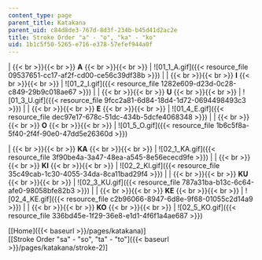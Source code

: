 ```yaml
---
content_type: page
parent_title: Katakana
parent_uid: c84d8de3-767d-8d3f-234b-b45d41d2ac2e
title: Stroke Order "a" - "o", "ka" - "ko"
uid: 1b1c5f50-5265-e716-e378-57efef944a0f
---
```


|  {{< br >}}{{< br >}} **A** {{< br >}}{{< br >}}  | ![01_1_A.gif]({{< resource_file 09537651-cc17-af2f-cd00-ce56c39df38b >}}) |
|  {{< br >}}{{< br >}} **I** {{< br >}}{{< br >}}  | ![01_2_I.gif]({{< resource_file 1282e609-d23d-0c28-c849-29b9c018ae67 >}}) |
|  {{< br >}}{{< br >}} **U** {{< br >}}{{< br >}}  | ![01_3_U.gif]({{< resource_file 9fcc2a81-6d84-18d4-1d72-0694498493c3 >}}) |
|  {{< br >}}{{< br >}} **E** {{< br >}}{{< br >}}  | ![01_4_E.gif]({{< resource_file dec97e17-678c-51dc-434b-5dcfe4068348 >}}) |
|  {{< br >}}{{< br >}} **O** {{< br >}}{{< br >}}  | ![01_5_O.gif]({{< resource_file 1b6c5f8a-5f40-2f4f-90e0-47dd5e26360d >}}) 

|  {{< br >}}{{< br >}} **KA** {{< br >}}{{< br >}}  | ![02_1_KA.gif]({{< resource_file 3f90be4a-3a47-48ea-a545-8e56ececd9fe >}}) |
|  {{< br >}}{{< br >}} **KI** {{< br >}}{{< br >}}  | ![02_2_KI.gif]({{< resource_file 35c49cab-1c30-4055-34da-8ca11bad29f4 >}}) |
|  {{< br >}}{{< br >}} **KU** {{< br >}}{{< br >}}  | ![02_3_KU.gif]({{< resource_file 787a31ba-b13c-6c64-afe0-98058bfe82b3 >}}) |
|  {{< br >}}{{< br >}} **KE** {{< br >}}{{< br >}}  | ![02_4_KE.gif]({{< resource_file c2b96066-8947-6d8e-9f68-01055c2d14a9 >}}) |
|  {{< br >}}{{< br >}} **KO** {{< br >}}{{< br >}}  | ![02_5_KO.gif]({{< resource_file 336bd45e-1f29-36e8-e1d1-4f6f1a4ae687 >}}) 

\[[Home]({{< baseurl >}}/pages/katakana)\]  
\[[Stroke Order "sa" - "so", "ta" - "to"]({{< baseurl >}}/pages/katakana/stroke-2)\]